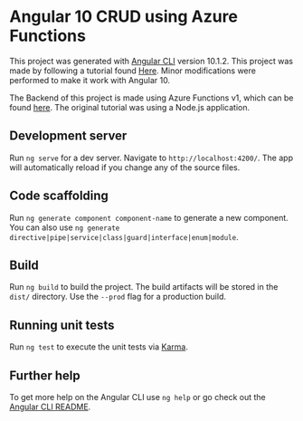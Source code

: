 # Angular 10 CRUD using Azure Functions

This project was generated with [Angular CLI](https://github.com/angular/angular-cli) version 10.1.2.
This project was made by following a tutorial found <a href="https://www.djamware.com/post/5d0eda6f80aca754f7a9d1f5/angular-8-tutorial-learn-to-build-angular-8-crud-web-app">Here</a>. Minor modifications were performed to make it work with Angular 10.

The Backend of this project is made using Azure Functions v1, which can be found <a href="https://github.com/hamzajeljeli95/AngularTutorialBackend">here</a>. The original tutorial was using a Node.js application.
## Development server

Run `ng serve` for a dev server. Navigate to `http://localhost:4200/`. The app will automatically reload if you change any of the source files.

## Code scaffolding

Run `ng generate component component-name` to generate a new component. You can also use `ng generate directive|pipe|service|class|guard|interface|enum|module`.

## Build

Run `ng build` to build the project. The build artifacts will be stored in the `dist/` directory. Use the `--prod` flag for a production build.

## Running unit tests

Run `ng test` to execute the unit tests via [Karma](https://karma-runner.github.io).

## Further help

To get more help on the Angular CLI use `ng help` or go check out the [Angular CLI README](https://github.com/angular/angular-cli/blob/master/README.md).
